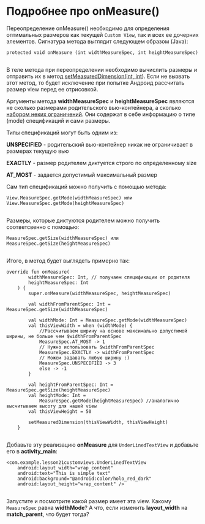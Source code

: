 # Подробнее про onMeasure()

Переопределение onMeasure() необходимо для определения оптимальных размеров как текущей `Custom View`, так и всех ее дочерних элементов. Сигнатура метода выглядит следующем образом (Java):

```
protected void onMeasure (int widthMeasureSpec, int heightMeasureSpec)
```

![](data:image/gif;base64,R0lGODlhAQABAPABAP///wAAACH5BAEKAAAALAAAAAABAAEAAAICRAEAOw==)![](data:image/gif;base64,R0lGODlhAQABAPABAP///wAAACH5BAEKAAAALAAAAAABAAEAAAICRAEAOw== "Click and drag to move")

В теле метода при переопределении необходимо вычислить размеры и отправить их в метод [setMeasuredDimension(int, int](https://developer.android.com/reference/android/view/View#setMeasuredDimension(int,%20int))). Если не вызвать этот метод, то будет исключение при попытке Андроид рассчитать размер view перед ее отрисовкой.

Аргументы метода **widthMeasureSpec** и **heightMeasureSpec** являются не сколько размерами родительского вью-контейнера, а сколько [набором неких ограничений](https://developer.android.com/reference/android/view/View.MeasureSpec). Они содержат в себе информацию о типе (mode) спецификаций и сами размеры.

Типы спецификаций могут быть одним из:

**UNSPECIFIED** - родительский вью-контейнер никак не ограничивает в размерах текущую вью

**EXACTLY** - размер родителем диктуется строго по определенному size

**AT\_MOST** - задается допустимый максимальный размер

Сам тип спецификаций можно получить с помощью метода:

```
View.MeasureSpec.getMode(widthMeasureSpec) или View.MeasureSpec.getMode(heightMeasureSpec)
```

![](data:image/gif;base64,R0lGODlhAQABAPABAP///wAAACH5BAEKAAAALAAAAAABAAEAAAICRAEAOw==)![](data:image/gif;base64,R0lGODlhAQABAPABAP///wAAACH5BAEKAAAALAAAAAABAAEAAAICRAEAOw== "Click and drag to move")

Размеры, которые диктуются родителем можно получить соответсвенно с помощью:

```
MeasureSpec.getSize(widthMeasureSpec) или MeasureSpec.getSize(heightMeasureSpec)
```

![](data:image/gif;base64,R0lGODlhAQABAPABAP///wAAACH5BAEKAAAALAAAAAABAAEAAAICRAEAOw==)![](data:image/gif;base64,R0lGODlhAQABAPABAP///wAAACH5BAEKAAAALAAAAAABAAEAAAICRAEAOw== "Click and drag to move")

Итого, в метод будет выглядеть примерно так:

```
override fun onMeasure(
        widthMeasureSpec: Int, // получаем спецификации от родителя
        heightMeasureSpec: Int
    ) {
        super.onMeasure(widthMeasureSpec, heightMeasureSpec)

        val widthFromParentSpec: Int = MeasureSpec.getSize(widthMeasureSpec)

        val widthMode: Int = MeasureSpec.getMode(widthMeasureSpec)
        val thisViewWidth = when (widthMode) {
            //Рассчитываем ширину на основе максимально допустимой ширины, не больше чем $widthFromParentSpec
            MeasureSpec.AT_MOST -> 1
            // Нужно использовать $widthFromParentSpec
            MeasureSpec.EXACTLY -> widthFromParentSpec
            // Можем задавать любую ширину :)
            MeasureSpec.UNSPECIFIED -> 3
            else -> -1
        }

        val heightFromParentSpec: Int = MeasureSpec.getSize(heightMeasureSpec)
        val heightMode: Int =
            MeasureSpec.getMode(heightMeasureSpec) //aналогично высчитываем высоту для нашей view
        val thisViewHeight = 50

        setMeasuredDimension(thisViewWidth, thisViewHeight)
    }
```

![](data:image/gif;base64,R0lGODlhAQABAPABAP///wAAACH5BAEKAAAALAAAAAABAAEAAAICRAEAOw==)![](data:image/gif;base64,R0lGODlhAQABAPABAP///wAAACH5BAEKAAAALAAAAAABAAEAAAICRAEAOw== "Click and drag to move")

Добавьте эту реализацию **onMeasure** для `UnderLinedTextView` и добавьте его в **activity\_main**:

```
<com.example.lesson21customviews.UnderLinedTextView
    android:layout_width="wrap_content"
    android:text="This is simple text"
    android:background="@android:color/holo_red_dark"
    android:layout_height="wrap_content" />
```

![](data:image/gif;base64,R0lGODlhAQABAPABAP///wAAACH5BAEKAAAALAAAAAABAAEAAAICRAEAOw==)![](data:image/gif;base64,R0lGODlhAQABAPABAP///wAAACH5BAEKAAAALAAAAAABAAEAAAICRAEAOw== "Click and drag to move")

Запустите и посмотрите какой размер имеет эта view. Какому `MeasureSpec` равна **widthMode**? А что, если изменить **layout\_width** на **match\_parent**, что будет тогда?
